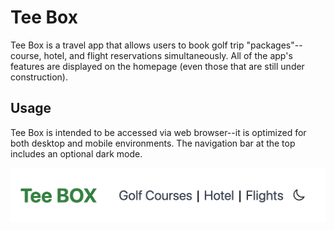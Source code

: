 # Tee Box

Tee Box is a travel app that allows users to book golf trip "packages"--course, hotel, and flight reservations simultaneously. All of the app's features are displayed on the homepage (even those that are still under construction).

## Usage

Tee Box is intended to be accessed via web browser--it is optimized for both desktop and mobile environments. The navigation bar at the top includes an optional dark mode.

![First photo](teeoff1.png)
